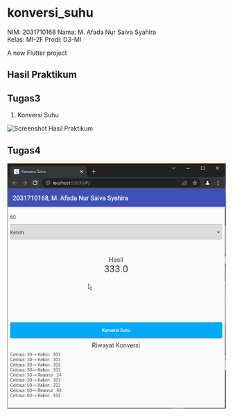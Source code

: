 # konversi_suhu

NIM: 2031710168
Nama: M. Afada Nur Saiva Syahira  
Kelas: MI-2F
Prodi: D3-MI

A new Flutter project

## Hasil Praktikum
## Tugas3
1. Konversi Suhu

![Screenshot Hasil Praktikum](screenshot/TugasMg3.png)

## Tugas4
![Screenshot Hasil Tugas4](screenshot/tugas4.png)